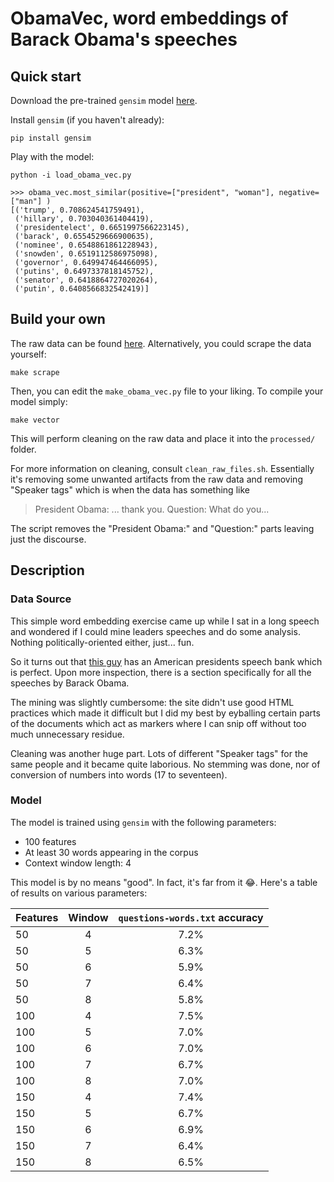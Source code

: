 # ObamaVec, word embeddings of Barack Obama's speeches

## Quick start

Download the pre-trained `gensim` model [here](https://s3.amazonaws.com/syaffers-stuff/obama-vec/obama_vec.bin).

Install `gensim` (if you haven't already):

    pip install gensim

Play with the model:

    python -i load_obama_vec.py

    >>> obama_vec.most_similar(positive=["president", "woman"], negative=["man"] )
    [('trump', 0.708624541759491),
     ('hillary', 0.703040361404419),
     ('presidentelect', 0.6651997566223145),
     ('barack', 0.6554529666900635),
     ('nominee', 0.6548861861228943),
     ('snowden', 0.6519112586975098),
     ('governor', 0.649947464466095),
     ('putins', 0.6497337818145752),
     ('senator', 0.6418864727020264),
     ('putin', 0.6408566832542419)]



## Build your own

The raw data can be found [here](https://s3.amazonaws.com/syaffers-stuff/obama-vec/raw_speeches.tar.gz).
Alternatively, you could scrape the data yourself:

    make scrape

Then, you can edit the `make_obama_vec.py` file to your liking. To compile your model simply:

    make vector

This will perform cleaning on the raw data and place it into the `processed/` folder.

For more information on cleaning, consult `clean_raw_files.sh`. Essentially it's removing some unwanted artifacts from the raw data and removing "Speaker tags" which is when the data has something like

> President Obama: ... thank you. Question: What do you...

The script removes the "President Obama:" and "Question:" parts leaving just the discourse.


## Description

### Data Source

This simple word embedding exercise came up while I sat in a long speech and wondered if I could mine leaders speeches and do some analysis. Nothing politically-oriented either, just... fun.

So it turns out that [this guy](http://www.americanrhetoric.com/) has an American presidents speech bank which is perfect. Upon more inspection, there is a section specifically for all the speeches by Barack Obama.

The mining was slightly cumbersome: the site didn't use good HTML practices which made it difficult but I did my best by eyballing certain parts of the documents which act as markers where I can snip off without too much unnecessary residue.

Cleaning was another huge part. Lots of different "Speaker tags" for the same people and it became quite laborious. No stemming was done, nor of conversion of numbers into words (17 to seventeen).

### Model

The model is trained using `gensim` with the following parameters:

* 100 features
* At least 30 words appearing in the corpus
* Context window length: 4

This model is by no means "good". In fact, it's far from it :joy:. Here's a table of results on various parameters:

| Features | Window | `questions-words.txt` accuracy |
| -------- |:------:|:------------------------------:|
| 50       | 4      | 7.2%                           |
| 50       | 5      | 6.3%                           |
| 50       | 6      | 5.9%                           |
| 50       | 7      | 6.4%                           |
| 50       | 8      | 5.8%                           |
| 100      | 4      | 7.5%                           |
| 100      | 5      | 7.0%                           |
| 100      | 6      | 7.0%                           |
| 100      | 7      | 6.7%                           |
| 100      | 8      | 7.0%                           |
| 150      | 4      | 7.4%                           |
| 150      | 5      | 6.7%                           |
| 150      | 6      | 6.9%                           |
| 150      | 7      | 6.4%                           |
| 150      | 8      | 6.5%                           |
